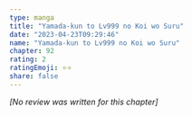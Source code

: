```yaml
---
type: manga
title: "Yamada-kun to Lv999 no Koi wo Suru"
date: "2023-04-23T09:29:46"
name: "Yamada-kun to Lv999 no Koi wo Suru"
chapter: 92
rating: 2
ratingEmoji: ⭐️⭐️
share: false
---
```


_[No review was written for this chapter]_
